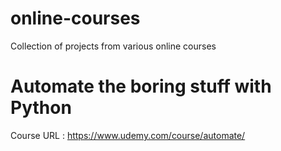 # online-courses
Collection of projects from various online courses

# Automate the boring stuff with Python
Course URL : https://www.udemy.com/course/automate/
